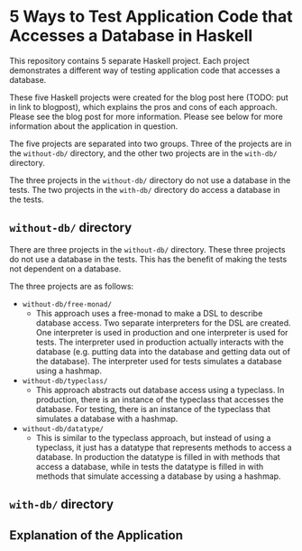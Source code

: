 
# 5 Ways to Test Application Code that Accesses a Database in Haskell

This repository contains 5 separate Haskell project.  Each project demonstrates
a different way of testing application code that accesses a database.

These five Haskell projects were created for the blog post here (TODO: put in
link to blogpost), which explains the pros and cons of each approach.  Please
see the blog post for more information.  Please see below for more information
about the application in question.

The five projects are separated into two groups.  Three of the projects are in
the `without-db/` directory, and the other two projects are in the `with-db/`
directory.

The three projects in the `without-db/` directory do not use a database in the
tests.  The two projects in the `with-db/` directory do access a database in
the tests.

## `without-db/` directory

There are three projects in the `without-db/` directory.  These three projects
do not use a database in the tests.  This has the benefit of making the tests
not dependent on a database.

The three projects are as follows:

- `without-db/free-monad/`
    - This approach uses a free-monad to make a DSL to describe database
      access.  Two separate interpreters for the DSL are created.  One
      interpreter is used in production and one interpreter is used for tests.
      The interpreter used in production actually interacts with the database
      (e.g. putting data into the database and getting data out of the
      database).  The interpreter used for tests simulates a database using a
      hashmap.
- `without-db/typeclass/`
    - This approach abstracts out database access using a typeclass.  In
      production, there is an instance of the typeclass that accesses the
      database. For testing, there is an instance of the typeclass that
      simulates a database with a hashmap.
- `without-db/datatype/`
    - This is similar to the typeclass approach, but instead of using a
      typeclass, it just has a datatype that represents methods to access a
      database.  In production the datatype is filled in with methods that
      access a database, while in tests the datatype is filled in with methods
      that simulate accessing a database by using a hashmap.

## `with-db/` directory

## Explanation of the Application
